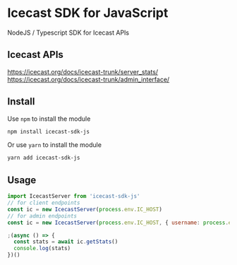 # Icecast SDK for JavaScript

NodeJS / Typescript SDK for Icecast APIs

## Icecast APIs
https://icecast.org/docs/icecast-trunk/server_stats/ \
https://icecast.org/docs/icecast-trunk/admin_interface/

## Install
Use `npm` to install the module
```bash
npm install icecast-sdk-js
```
Or use `yarn` to install the module
```bash
yarn add icecast-sdk-js
```

## Usage
```javascript
import IcecastServer from 'icecast-sdk-js'
// for client endpoints
const ic = new IcecastServer(process.env.IC_HOST)
// for admin endpoints
const ic = new IcecastServer(process.env.IC_HOST, { username: process.env.IC_USERNAME, password: process.env.IC_PASSWORD })

;(async () => {
  const stats = await ic.getStats()
  console.log(stats)
})()
```
